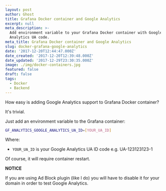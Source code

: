 ```yaml
---
layout: post
author: Ghost
title: Grafana Docker container and Google Analytics
excerpt: null
meta_description: >-
  Add environment variable to your Grafana Docker container with Google
  Analytics UA code.
meta_title: Grafana Docker container and Google Analytics
slug: docker-grafana-google-analytics
date: '2017-12-20T12:44:47.000Z'
date_created: '2017-12-20T12:39:48.000Z'
date_updated: '2017-12-29T23:30:35.000Z'
image: ./img/docker-containers.jpg
featured: false
draft: false
tags:
  - Docker
  - Backend
---
```

How easy is adding Google Analytics support to Grafana Docker container?

It's trivial.

Just add an environment variable to the Grafana container:

```sh
GF_ANALYTICS_GOOGLE_ANALYTICS_UA_ID=[YOUR_UA_ID]
```

Where:
- `YOUR_UA_ID` is your Google Analytics UA ID code e.g. UA-123123123-1

Of course, it will require container restart.

**NOTICE**

If you are using Ad Block plugin (like I do) you will have to disable it for your domain in order to test Google Analytics.

